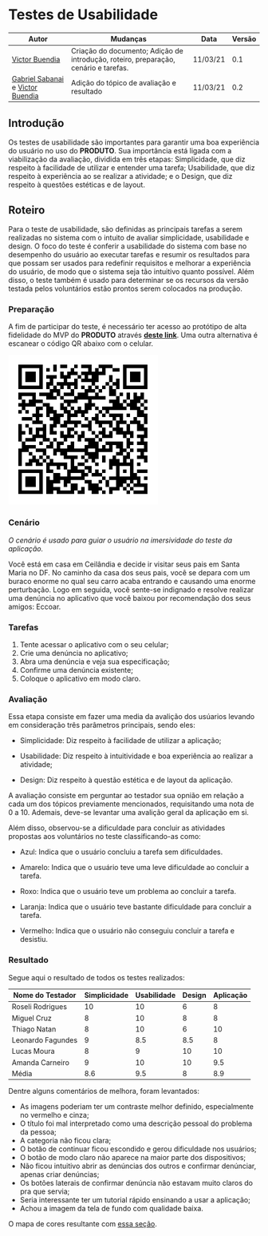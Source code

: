 # Testes de Usabilidade

|Autor|Mudanças|Data|Versão|
|--|--|--|--|
|[Victor Buendia](https://github.com/Victor-Buendia)|Criação do documento; Adição de introdução, roteiro, preparação, cenário e tarefas.|11/03/21|0.1|
|[Gabriel Sabanai](https://github.com/Sabanai104) e [Victor Buendia](https://github.com/Victor-Buendia)| Adição do tópico de avaliação e resultado|11/03/21|0.2|

## Introdução
Os testes de usabilidade são importantes para garantir uma boa experiência do usuário no uso do **PRODUTO**. Sua importância está ligada com a viabilização da avaliação, dividida em três etapas: Simplicidade, que diz respeito à facilidade de utilizar e entender uma tarefa; Usabilidade, que diz respeito à experiência ao se realizar a atividade; e o Design, que diz respeito à questôes estéticas e de layout.

## Roteiro
Para o teste de usabilidade, são definidas as principais tarefas a serem realizadas no sistema com o intuito de avaliar simplicidade, usabilidade e design. O foco do teste é conferir a usabilidade do sistema com base no desempenho do usuário ao executar tarefas e resumir os resultados para que possam ser usados ​​para redefinir requisitos e melhorar a experiência do usuário, de modo que o sistema seja tão intuitivo quanto possível. Além disso, o teste também é usado para determinar se os recursos da versão testada pelos voluntários estão prontos serem colocados na produção.

### Preparação
A fim de participar do teste, é necessário ter acesso ao protótipo de alta fidelidade do MVP do **PRODUTO** através [**deste link**](https://www.figma.com/proto/y5ak8SDlqgaPKGfPIble7R/Projeto-Eccoar?node-id=124%3A0&scaling=min-zoom). Uma outra alternativa é escanear o código QR abaixo com o celular.

![linkprototipo](../assets/img/codigoqr/protitipoaltafideldade.png)

### Cenário
*O cenário é usado para guiar o usuário na imersividade do teste da aplicação.*

Você está em casa em Ceilândia e decide ir visitar seus pais em Santa Maria no DF. No caminho da casa dos seus pais, você se depara com um buraco enorme no qual seu carro acaba entrando e causando uma enorme perturbação. Logo em seguida, você sente-se indignado e resolve realizar uma denúncia no aplicativo que você baixou por recomendação dos seus amigos: Eccoar. 

### Tarefas
1. Tente acessar o aplicativo com o seu celular;
1. Crie uma denúncia no aplicativo;
1. Abra uma denúncia e veja sua especificação;
1. Confirme uma denúncia existente;
1. Coloque o aplicativo em modo claro.

### Avaliação
Essa etapa consiste em fazer uma media da avalição dos usúarios levando em consideração três parâmetros principais, sendo eles:

* Simplicidade: Diz respeito à facilidade de utilizar a aplicação;

* Usabilidade: Diz respeito à intuitividade e boa experiência ao realizar a atividade;

* Design: Diz respeito à questão estética e de layout da aplicação.

A avaliação consiste em perguntar ao testador sua opnião em relação a cada um dos tópicos previamente mencionados, requisitando uma nota de 0 a 10. Ademais, deve-se levantar uma avalição geral da aplicação em si.

Além disso, observou-se a dificuldade para concluir as atividades propostas aos voluntários no teste classificando-as como:

* Azul: Indica que o usuário concluiu a tarefa sem dificuldades.

* Amarelo: Indica que o usuário teve uma leve dificuldade ao concluir a tarefa.

* Roxo: Indica que o usuário teve um problema ao concluir a tarefa.

* Laranja: Indica que o usuário teve bastante dificuldade para concluir a tarefa.

* Vermelho: Indica que o usuário não conseguiu concluir a tarefa e desistiu.

### Resultado

Segue aqui o resultado de todos os testes realizados:

|Nome do Testador|Simplicidade|Usabilidade|Design|Aplicação|
|--|--|--|--|--|
|Roseli Rodrigues|10|10|6|8|
|Miguel Cruz|8|10|8|8|
|Thiago Natan|8|10|6|10|
|Leonardo Fagundes|9|8.5|8.5|8|
|Lucas Moura|8|9|10|10|
|Amanda Carneiro|9|10|10|9.5|
|Média|8.6|9.5|8|8.9|

Dentre alguns comentários de melhora, foram levantados: 

- As imagens poderiam ter um contraste melhor definido, especialmente no vermelho e cinza;
- O título foi mal interpretado como uma descrição pessoal do problema da pessoa;
- A categoria não ficou clara;
- O botão de continuar ficou escondido e gerou dificuldade nos usuários;
- O botão de modo claro não aparece na maior parte dos dispositivos;
- Não ficou intuitivo abrir as denúncias dos outros e confirmar denúnciar, apenas criar denúncias;
- Os botões laterais de confirmar denúncia não estavam muito claros do pra que servia;
- Seria interessante ter um tutorial rápido ensinando a usar a aplicação;
- Achou a imagem da tela de fundo com qualidade baixa.

O mapa de cores resultante com [essa seção](#avaliacao).
